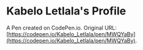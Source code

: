# Kabelo Letlala's Profile

A Pen created on CodePen.io. Original URL: [https://codepen.io/Kabelo_Letlala/pen/MWQYaBy](https://codepen.io/Kabelo_Letlala/pen/MWQYaBy).

